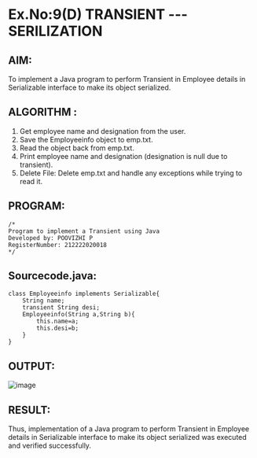 # Ex.No:9(D) TRANSIENT ---SERILIZATION

## AIM:
 To implement a Java program to perform Transient in Employee details in Serializable interface to make its object serialized.

## ALGORITHM :
1.	Get employee name and designation from the user.
2.	Save the Employeeinfo object to emp.txt.
3.	Read the object back from emp.txt.
4.	Print employee name and designation (designation is null due to transient).
5.	Delete File: Delete emp.txt and handle any exceptions while trying to read it.

## PROGRAM:
 ```
/*
Program to implement a Transient using Java
Developed by: POOVIZHI P 
RegisterNumber: 212222020018
*/
```

## Sourcecode.java:

```
class Employeeinfo implements Serializable{
    String name;
    transient String desi;
    Employeeinfo(String a,String b){
        this.name=a;
        this.desi=b;
    }
}
```

## OUTPUT:

![image](https://github.com/user-attachments/assets/499de189-5775-4e66-9295-eeaac6d35110)


## RESULT:
Thus, implementation of a Java program to perform Transient in Employee details in Serializable interface to make its object serialized was executed and verified successfully.

